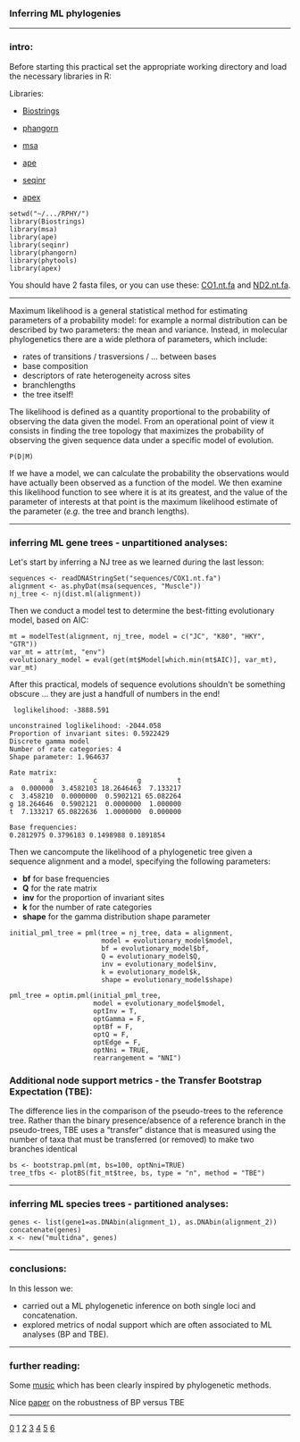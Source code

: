 ### Inferring ML phylogenies


---


### intro: 


Before starting this practical set the appropriate working directory and load the necessary libraries in R:


Libraries:


- [Biostrings](https://kasperdanielhansen.github.io/genbioconductor/html/Biostrings.html#overview)
- [phangorn](https://klausvigo.github.io/phangorn/)
- [msa](https://bioconductor.org/packages/devel/bioc/vignettes/msa/inst/doc/msa.pdf)
- [ape](https://emmanuelparadis.github.io/)
- [seqinr](https://www.rdocumentation.org/packages/seqinr/versions/4.2-36)

- [apex](https://cran.r-project.org/web/packages/apex/vignettes/apex.html)

```
setwd("~/.../RPHY/")
library(Biostrings) 
library(msa)
library(ape)
library(seqinr)
library(phangorn)
library(phytools)
library(apex)
```



You should have 2 fasta files, 
or you can use these: 
[CO1.nt.fa](https://github.com/for-giobbe/Rphy/blob/main/sequences/CO1.nt.fa) and 
[ND2.nt.fa](https://github.com/for-giobbe/Rphy/blob/main/sequences/ND2.nt.fa).


---


Maximum likelihood is a general statistical method for estimating parameters of a
probability model: for example a normal distribution can be described by two parameters: 
the mean and variance. Instead, in molecular phylogenetics there are a wide plethora of parameters, which include:


* rates of transitions / trasversions / ... between bases
* base composition
* descriptors of rate heterogeneity across sites
* branchlengths
* the tree itself!


The likelihood is defined as a quantity proportional to the probability of observing the data given the model.
From an operational point of view it consists in finding 
the tree topology that maximizes the probability of observing the given 
sequence data under a specific model of evolution. 


```
P(D|M)
```


If we have a model, we can calculate the probability the observations would have actually been observed as a function of the model. 
We then examine this likelihood function to see where it is at its greatest, and the value of the parameter of
interests at that point is the maximum likelihood estimate of the parameter (_e.g._ the tree and branch lengths).


---


### inferring ML gene trees - unpartitioned analyses:


Let's start by inferring a NJ tree
as we learned during the last lesson: 


```
sequences <- readDNAStringSet("sequences/COX1.nt.fa")
alignment <- as.phyDat(msa(sequences, "Muscle"))
nj_tree <- nj(dist.ml(alignment))
```


Then we conduct a model test to determine the best-fitting evolutionary model, based on AIC:


```
mt = modelTest(alignment, nj_tree, model = c("JC", "K80", "HKY", "GTR"))
var_mt = attr(mt, "env")
evolutionary_model = eval(get(mt$Model[which.min(mt$AIC)], var_mt), var_mt)
```


After this practical, models of sequence evolutions shouldn't be 
something obscure ... they are just a handfull of numbers in the end!


```
 loglikelihood: -3888.591 

unconstrained loglikelihood: -2044.058 
Proportion of invariant sites: 0.5922429 
Discrete gamma model
Number of rate categories: 4 
Shape parameter: 1.964637 

Rate matrix:
          a          c          g         t
a  0.000000  3.4582103 18.2646463  7.133217
c  3.458210  0.0000000  0.5902121 65.082264
g 18.264646  0.5902121  0.0000000  1.000000
t  7.133217 65.0822636  1.0000000  0.000000

Base frequencies:  
0.2812975 0.3796183 0.1498988 0.1891854 
```


Then we can﻿compute the likelihood of a phylogenetic tree 
given a sequence alignment and a model, specifying the following parameters:


- __bf__ for base frequencies
- __Q__ for the rate matrix
- __inv__ for the proportion of invariant sites
- __k__ for the number of rate categories
- __shape__ for the gamma distribution shape parameter


```
initial_pml_tree = pml(tree = nj_tree, data = alignment, 
                       model = evolutionary_model$model,
                       bf = evolutionary_model$bf, 
                       Q = evolutionary_model$Q, 
                       inv = evolutionary_model$inv,
                       k = evolutionary_model$k, 
                       shape = evolutionary_model$shape)
```


```
pml_tree = optim.pml(initial_pml_tree, 
					 model = evolutionary_model$model, 
            		 optInv = T, 
                     optGamma = F,
                     optBf = F, 
                     optQ = F,
                     optEdge = F,
                     optNni = TRUE,
                     rearrangement = "NNI")
```


### Additional node support metrics - the Transfer Bootstrap Expectation (TBE):


The difference lies in the comparison of the pseudo-trees to the reference tree. 
Rather than the binary presence/absence of a reference branch in the pseudo-trees, TBE uses a “transfer” distance that is measured using the number of taxa that must be transferred (or removed) to make two branches identical


```
bs <- bootstrap.pml(mt, bs=100, optNni=TRUE)
tree_tfbs <- plotBS(fit_mt$tree, bs, type = "n", method = "TBE")
```


---


### inferring ML species trees - partitioned analyses:


```
genes <- list(gene1=as.DNAbin(alignment_1), as.DNAbin(alignment_2))
concatenate(genes)
x <- new("multidna", genes)
```

---


### conclusions: 


In this lesson we:


* carried out a ML phylogenetic inference on both single loci and concatenation.
* explored metrics of nodal support which are often associated to ML analyses (BP and TBE).


---


### further reading: 


Some [music](https://youtu.be/pZ12_E5R3qc?t=26) which has been clearly inspired by phylogenetic methods.

Nice [paper](https://academic.oup.com/sysbio/article/72/6/1280/7240218) on the robustness of BP versus TBE 

---


[0](https://github.com/for-giobbe/Rphy/blob/main/markdowns/0.md)
[1](https://github.com/for-giobbe/Rphy/blob/main/markdowns/1.md)
[2](https://github.com/for-giobbe/Rphy/blob/main/markdowns/2.md)
[3](https://github.com/for-giobbe/Rphy/blob/main/markdowns/3.md)
[4](https://github.com/for-giobbe/Rphy/blob/main/markdowns/4.md)
[5](https://github.com/for-giobbe/Rphy/blob/main/markdowns/5.md)
[6](https://github.com/for-giobbe/Rphy/blob/main/markdowns/6.md)